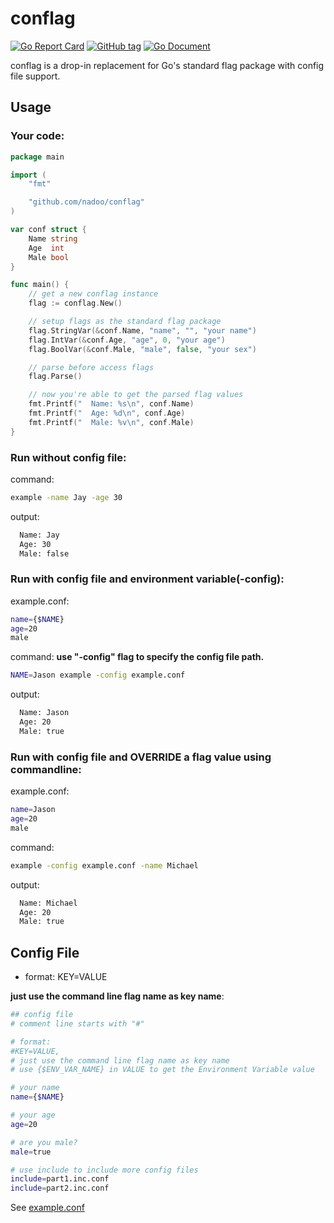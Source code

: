 # conflag

[![Go Report Card](https://goreportcard.com/badge/github.com/nadoo/conflag?style=flat-square)](https://goreportcard.com/report/github.com/nadoo/conflag)
[![GitHub tag](https://img.shields.io/github/v/tag/nadoo/conflag.svg?sort=semver&style=flat-square)](https://github.com/nadoo/conflag/releases)
[![Go Document](https://img.shields.io/badge/go-document-blue.svg?style=flat-square)](https://pkg.go.dev/github.com/nadoo/conflag )

conflag is a drop-in replacement for Go's standard flag package with config file support.

## Usage

### Your code:
```Go
package main

import (
	"fmt"

	"github.com/nadoo/conflag"
)

var conf struct {
	Name string
	Age  int
	Male bool
}

func main() {
	// get a new conflag instance
	flag := conflag.New()

	// setup flags as the standard flag package
	flag.StringVar(&conf.Name, "name", "", "your name")
	flag.IntVar(&conf.Age, "age", 0, "your age")
	flag.BoolVar(&conf.Male, "male", false, "your sex")

	// parse before access flags
	flag.Parse()

	// now you're able to get the parsed flag values
	fmt.Printf("  Name: %s\n", conf.Name)
	fmt.Printf("  Age: %d\n", conf.Age)
	fmt.Printf("  Male: %v\n", conf.Male)
}
```

### Run without config file:
command:
```bash
example -name Jay -age 30
```
output:
```bash
  Name: Jay
  Age: 30
  Male: false
```

### Run with config file and environment variable(-config):
example.conf:
```bash
name={$NAME}
age=20
male
```
command: **use "-config" flag to specify the config file path.**
```bash
NAME=Jason example -config example.conf
```
output:
```bash
  Name: Jason
  Age: 20
  Male: true
```

### Run with config file and OVERRIDE a flag value using commandline:
example.conf:
```bash
name=Jason
age=20
male
```
command:
```bash
example -config example.conf -name Michael
```
output:
```bash
  Name: Michael
  Age: 20
  Male: true
```

## Config File
- format: KEY=VALUE

**just use the command line flag name as key name**:

```bash
## config file
# comment line starts with "#"

# format:
#KEY=VALUE, 
# just use the command line flag name as key name
# use {$ENV_VAR_NAME} in VALUE to get the Environment Variable value

# your name
name={$NAME}

# your age
age=20

# are you male?
male=true

# use include to include more config files
include=part1.inc.conf
include=part2.inc.conf
```
See [example.conf](example/example.conf)